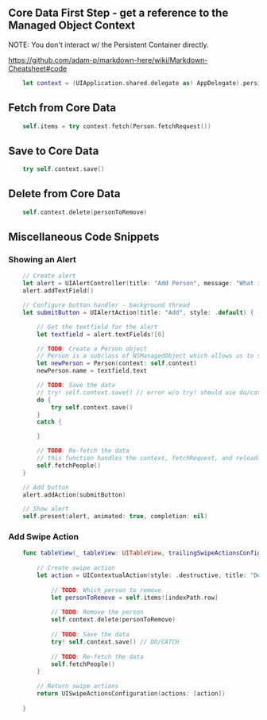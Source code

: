 ## Core Data First Step - get a reference to the Managed Object Context
NOTE: You don't interact w/ the Persistent Container directly.

https://github.com/adam-p/markdown-here/wiki/Markdown-Cheatsheet#code
```swift
    let context = (UIApplication.shared.delegate as! AppDelegate).persistentContainer.viewContext
```

## Fetch from Core Data
```swift
    self.items = try context.fetch(Person.fetchRequest())
```

## Save to Core Data
```swift
    try self.context.save()
```

## Delete from Core Data
```swift
    self.context.delete(personToRemove)
```

## Miscellaneous Code Snippets
### Showing an Alert
```swift
    // Create alert
    let alert = UIAlertController(title: "Add Person", message: "What is their name?", preferredStyle: .alert)
    alert.addTextField()

    // Configure button handler - background thread
    let submitButton = UIAlertAction(title: "Add", style: .default) { (action) in

        // Get the textfield for the alert
        let textfield = alert.textFields![0]

        // TODO: Create a Person object
        // Person is a subclass of NSManagedObject which allows us to save to Core Data
        let newPerson = Person(context: self.context)
        newPerson.name = textfield.text

        // TODO: Save the data
        // try! self.context.save() // error w/o try! should use do/catch
        do {
            try self.context.save()
        }
        catch {

        }

        // TODO: Re-fetch the data
        // this function handles the context, fetchRequest, and reloading of tableview on main thread
        self.fetchPeople()
    }

    // Add button
    alert.addAction(submitButton)

    // Show alert
    self.present(alert, animated: true, completion: nil)
```

### Add Swipe Action
```swift
    func tableView(_ tableView: UITableView, trailingSwipeActionsConfigurationForRowAt indexPath: IndexPath) -> UISwipeActionsConfiguration? {
        
        // Create swipe action
        let action = UIContextualAction(style: .destructive, title: "Delete") { (action, view, completionHandler) in
            
            // TODO: Which person to remove
            let personToRemove = self.items![indexPath.row]
            
            // TODO: Remove the person
            self.context.delete(personToRemove)
            
            // TODO: Save the data
            try! self.context.save() // DO/CATCH
            
            // TODO: Re-fetch the data
            self.fetchPeople()
        }
        
        // Return swipe actions
        return UISwipeActionsConfiguration(actions: [action])
        
    }
```


